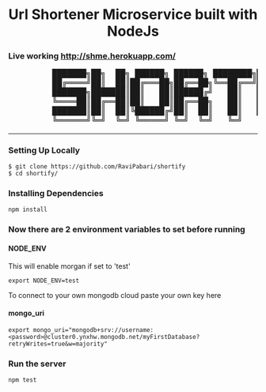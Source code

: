 <h1 align="center">Url Shortener Microservice built with NodeJs</h1>
<h3>Live working <a href="http://shme.herokuapp.com/"> http://shme.herokuapp.com/ </a>
  <pre>
         ███████╗██╗  ██╗ ██████╗ ██████╗ ████████╗██╗███████╗██╗   ██╗
         ██╔════╝██║  ██║██╔═══██╗██╔══██╗╚══██╔══╝██║██╔════╝╚██╗ ██╔╝
         ███████╗███████║██║   ██║██████╔╝   ██║   ██║█████╗   ╚████╔╝ 
         ╚════██║██╔══██║██║   ██║██╔══██╗   ██║   ██║██╔══╝    ╚██╔╝  
         ███████║██║  ██║╚██████╔╝██║  ██║   ██║   ██║██║        ██║   
         ╚══════╝╚═╝  ╚═╝ ╚═════╝ ╚═╝  ╚═╝   ╚═╝   ╚═╝╚═╝        ╚═╝     </pre>
<hr>


### Setting Up Locally

```
$ git clone https://github.com/RaviPabari/shortify
$ cd shortify/
```
### Installing Dependencies
```
npm install
```
### Now there are 2 environment variables to set before running
#### NODE_ENV 
This will enable morgan if set to 'test'
```
export NODE_ENV=test
```
To connect to your own mongodb cloud paste your own key here
#### mongo_uri
```
export mongo_uri="mongodb+srv://username:<password>@cluster0.ynxhw.mongodb.net/myFirstDatabase?retryWrites=true&w=majority"
```
### Run the server
```
npm test
```   
